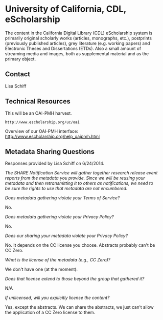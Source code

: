 University of California, CDL, eScholarship
====

The content in the California Digital Library (CDL) eScholarship system is primarily original scholarly works (articles, monographs, etc.), postprints (previously published articles), grey literature (e.g. working papers) and Electronic Theses and Dissertations (ETDs). Also a small amount of streaming media and images, both as supplemental material and as the primary object.

Contact
----

Lisa Schiff

Technical Resources
----

This will be an OAI-PMH harvest.

    http://www.escholarship.org/uc/oai

Overview of our OAI-PMH interface: http://www.escholarship.org/help_oaipmh.html

Metadata Sharing Questions
----

Responses provided by Lisa Schiff on 6/24/2014.

_The SHARE Notification Service will gather together research release event reports from the metadata you provide. Since we will be reusing your metadata and then retransmitting it to others as notifications, we need to be sure the rights to use that metadata are not encumbered._

_Does metadata gathering violate your Terms of Service?_

No.

_Does metadata gathering violate your Privacy Policy?_

No.

_Does our sharing your metadata violate your Privacy Policy?_

No. It depends on the CC license you choose. Abstracts probably can't be CC Zero.

_What is the license of the metadata (e.g., CC Zero)?_

We don't have one (at the moment).

_Does that license extend to those beyond the group that gathered it?_

N/A

_If unlicensed, will you explicitly license the content?_

Yes, except the abstracts.  We can share the abstracts, we just can't allow the application of a CC Zero license to them.


